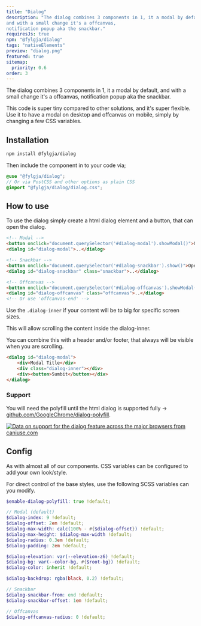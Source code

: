 ```yaml
---
title: "Dialog"
description: "The dialog combines 3 components in 1, it a modal by default,
and with a small change it's a offcanvas,
notification popup aka the snackbar."
requiresJs: true
npm: "@fylgja/dialog"
tags: "nativeElements"
preview: "dialog.png"
featured: true
sitemap:
  priority: 0.6
order: 3
---
```


The dialog combines 3 components in 1, it a modal by default,
and with a small change it's a offcanvas,
notification popup aka the snackbar.

This code is super tiny compared to other solutions,
and it's super flexible.
Use it to have a modal on desktop and offcanvas on mobile,
simply by changing a few CSS variables.

## Installation

```bash
npm install @fylgja/dialog
```

Then include the component in to your code via;

```scss
@use "@fylgja/dialog";
// Or via PostCSS and other options as plain CSS
@import "@fylgja/dialog/dialog.css";
```

## How to use

To use the dialog simply create a html dialog element and a button,
that can open the dialog.

```html
<!-- Modal -->
<button onclick="document.querySelector('#dialog-modal').showModal()">Open</button>
<dialog id="dialog-modal">..</dialog>

<!-- Snackbar -->
<button onclick="document.querySelector('#dialog-snackbar').show()">Open</button>
<dialog id="dialog-snackbar" class="snackbar">..</dialog>

<!-- Offcanvas -->
<button onclick="document.querySelector('#dialog-offcanvas').showModal()">Open</button>
<dialog id="dialog-offcanvas" class="offcanvas">..</dialog>
<!-- Or use 'offcanvas-end' -->
```

Use the `.dialog-inner` 
if your content will be to big for specific screen sizes.

This will allow scrolling the content inside the dialog-inner.

You can combine this with a header and/or footer, 
that always will be visible when you are scrolling.

```html
<dialog id="dialog-modal">
    <div>Modal Title</div>
    <div class="dialog-inner"></div>
    <div><button>Sumbit</button></div>
</dialog>
```

### Support

You will need the polyfill until the html dialog is supported fully
-> [github.com/GoogleChrome/dialog-polyfill](https://github.com/GoogleChrome/dialog-polyfill).

[![Data on support for the dialog feature across the major browsers from caniuse.com](https://caniuse.bitsofco.de/image/dialog.webp)](https://caniuse.com/dialog)

## Config

As with almost all of our components.
CSS variables can be configured to add your own look/style.

For direct control of the base styles, 
use the following SCSS variables can you modify.

```scss
$enable-dialog-polyfill: true !default;

// Modal (default)
$dialog-index: 9 !default;
$dialog-offset: 2em !default;
$dialog-max-width: calc(100% - #{$dialog-offset}) !default;
$dialog-max-height: $dialog-max-width !default;
$dialog-radius: 0.3em !default;
$dialog-padding: 2em !default;

$dialog-elevation: var(--elevation-z6) !default;
$dialog-bg: var(--color-bg, #{$root-bg}) !default;
$dialog-color: inherit !default;

$dialog-backdrop: rgba(black, 0.2) !default;

// Snackbar
$dialog-snackbar-from: end !default;
$dialog-snackbar-offset: 1em !default;

// Offcanvas
$dialog-offcanvas-radius: 0 !default;
```
